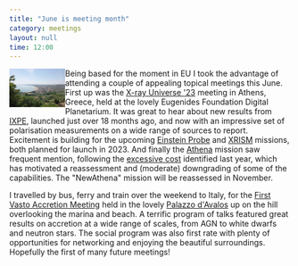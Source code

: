 ```yaml
---
title: "June is meeting month"
category: meetings
layout: null
time: 12:00
---
```

<p>
<img src="images/vasto_view.jpg" width="100" align="left">
Being based for the moment in EU I took the advantage of attending a
couple of appealing topical meetings this June. First up was the 
<a href="http://xrayuniverse.esa.int">X-ray Universe '23</a> meeting in
Athens, Greece, held at the lovely 
<a hgref="https://www.eef.edu.gr/en/the-foundation/planetarium/the-new-digital-planetarium">Eugenides Foundation Digital Planetarium</a>.
It was great to hear about new results from 
<a href="https://ixpe.msfc.nasa.gov">IXPE</a>, launched just over 18
months ago, and now with an impressive set of polarisation measurements on
a wide range of sources to report. Excitement is building for the upcoming
<a href="https://www.cosmos.esa.int/web/einstein-probe">Einstein Probe</a>
and
<a href="https://heasarc.gsfc.nasa.gov/docs/xrism">XRISM</a> missions,
both planned for launch in 2023. And finally the 
<a href="https://www.the-athena-x-ray-observatory.eu/en">Athena</a>
mission saw frequent mention, following the 
<a href="https://www.the-athena-x-ray-observatory.eu/en/blog/athena-status">excessive cost</a>
identified last year, which has motivated a reassessment and (moderate)
downgrading of some of the capabilities. The "NewAthena" mission will be
reassessed in November.</p>
<p>
I travelled by bus, ferry and train over the weekend to Italy, for
the 
<a href="https://astro.dur.ac.uk/vam2023">First Vasto Accretion Meeting</a>
held in the lovely 
<a href="http://www.museipalazzodavalos.it">Palazzo d'Avalos</a> up on the
hill overlooking the marina and beach. A terrific program of talks
featured great results on accretion at a wide range of scales, from AGN to
white dwarfs and neutron stars. The social program was also first rate
with plenty of opportunities for networking and enjoying the beautiful
surroundings. Hopefully the first of many future meetings!
</p>

